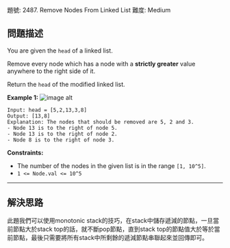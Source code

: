 題號: 2487. Remove Nodes From Linked List
難度: Medium

## 問題描述
You are given the `head` of a linked list.

Remove every node which has a node with a **strictly greater** value anywhere to the right side of it.

Return the `head` of the modified linked list.

**Example 1:**
![image alt](https://assets.leetcode.com/uploads/2022/10/02/drawio.png)
```
Input: head = [5,2,13,3,8]
Output: [13,8]
Explanation: The nodes that should be removed are 5, 2 and 3.
- Node 13 is to the right of node 5.
- Node 13 is to the right of node 2.
- Node 8 is to the right of node 3.
```

**Constraints:**

- The number of the nodes in the given list is in the range `[1, 10^5]`.
- `1 <= Node.val <= 10^5`

---
## 解決思路

此題我們可以使用monotonic stack的技巧，在stack中儲存遞減的節點，一旦當前節點大於stack top的話，就不斷pop節點，直到stack top的節點值大於等於當前節點，最後只需要將所有stack中所剩餘的遞減節點串聯起來並回傳即可。